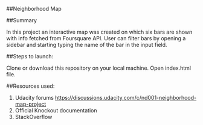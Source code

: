 ##Neighborhood Map

##Summary

In this project an interactive map was created on which six bars are shown with info fetched from Foursquare API. User can filter bars by opening a sidebar and starting typing the name of the bar in the input field.

##Steps to launch:

Clone or download this repository on your local machine. Open index.html file.

##Resources used:

1. Udacity forums https://discussions.udacity.com/c/nd001-neighborhood-map-project
2. Official Knockout documentation
3. StackOverflow

